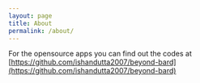 ```yaml
---
layout: page
title: About
permalink: /about/
---
```


For the opensource apps you can find out the codes at 
[https://github.com/ishandutta2007/beyond-bard](https://github.com/ishandutta2007/beyond-bard)


[jekyll-organization]: https://github.com/jekyll
